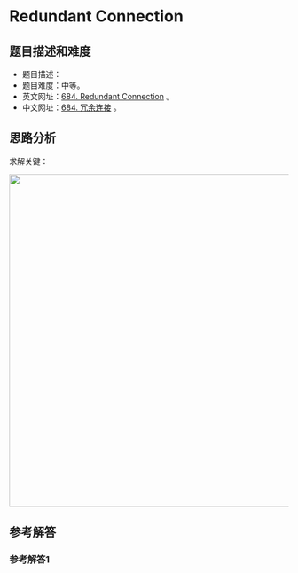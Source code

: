 # Redundant Connection

## 题目描述和难度
+ 题目描述：
+ 题目难度：中等。
+ 英文网址：[684. Redundant Connection](https://leetcode.com/problems/redundant-connection/description/)  。
+ 中文网址：[684. 冗余连接](https://leetcode-cn.com/problems/redundant-connection/description/)  。
## 思路分析
求解关键：

<img src="https://liweiwei1419.github.io/images/leetcode-solution/" width="600">

## 参考解答
### 参考解答1

```java

```